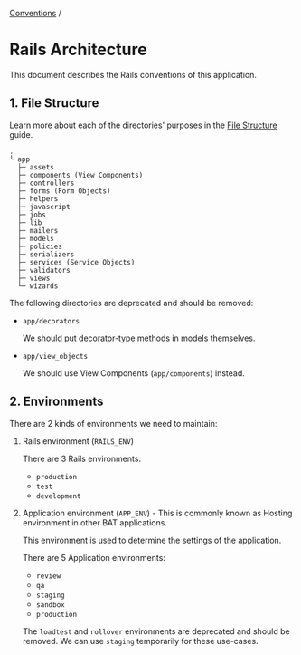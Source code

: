 [Conventions](/guides/conventions.md) /

# Rails Architecture

This document describes the Rails conventions of this application.

## 1. File Structure

Learn more about each of the directories' purposes in the [File Structure](conventions/file-structure.md) guide.

```
.
└ app
  ├─ assets
  ├─ components (View Components)
  ├─ controllers
  ├─ forms (Form Objects)
  ├─ helpers
  ├─ javascript
  ├─ jobs
  ├─ lib
  ├─ mailers
  ├─ models
  ├─ policies
  ├─ serializers
  ├─ services (Service Objects)
  ├─ validators
  ├─ views
  └─ wizards
```

The following directories are deprecated and should be removed:

- `app/decorators`

  We should put decorator-type methods in models themselves.

- `app/view_objects`

  We should use View Components (`app/components`) instead.

## 2. Environments

There are 2 kinds of environments we need to maintain:

1. Rails environment (`RAILS_ENV`)

    There are 3 Rails environments:

    - `production`
    - `test`
    - `development`

2. Application environment (`APP_ENV`) - This is commonly known as Hosting environment in other BAT applications.

    This environment is used to determine the settings of the application.

    There are 5 Application environments:

    - `review`
    - `qa`
    - `staging`
    - `sandbox`
    - `production`

    The `loadtest` and `rollover` environments are deprecated and should be removed. We can use `staging` temporarily for these use-cases.
